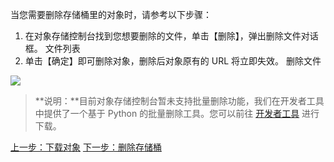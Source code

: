 当您需要删除存储桶里的对象时，请参考以下步骤：
1. 在对象存储控制台找到您想要删除的文件，单击【删除】，弹出删除文件对话框。
文件列表
2. 单击【确定】即可删除对象，删除后对象原有的 URL 将立即失效。
删除文件


![](//mc.qcloudimg.com/static/img/4972523a52c04f76023067bee1cfacb9/image.png)

> **说明：**目前对象存储控制台暂未支持批量删除功能，我们在开发者工具中提供了一个基于 Python 的批量删除工具。您可以前往 [开发者工具](https://www.qcloud.com/document/product/436/7212) 进行下载。


[上一步：下载对象](https://www.qcloud.com/document/product/436/6234)
[下一步：删除存储桶](https://www.qcloud.com/document/product/436/6236)